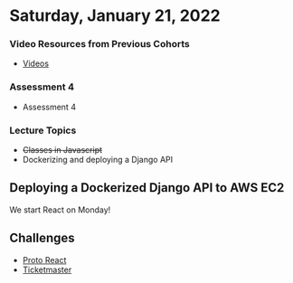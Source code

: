 Saturday, January 21, 2022
=====================
### Video Resources from Previous Cohorts
- [Videos](https://www.youtube.com/channel/UCASZ7zW_Egu0T4KG3YEdGfw/playlists)

### Assessment 4
- Assessment 4

### Lecture Topics
- ~~Classes in Javascript~~
- Dockerizing and deploying a Django API

## Deploying a Dockerized Django API to AWS EC2

We start React on Monday!

## Challenges
- [Proto React](https://github.com/deltaplatoonew/proto-react)
- [Ticketmaster](https://github.com/deltaplatoonew/ticketmaster)
